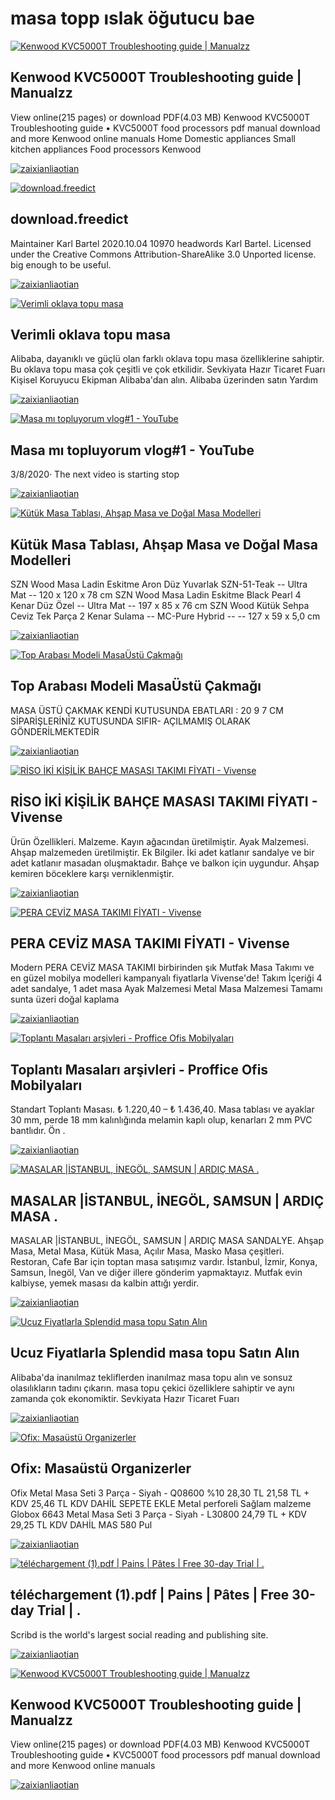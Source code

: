 # masa topp ıslak öğutucu bae
<a href="https://mnn.zoosnet.net/LR/Chatpre.aspx?id=MNN94995150&p=https://topgrinding.com/" target="_blank">![Kenwood KVC5000T Troubleshooting guide | Manualzz](https://github.com/technlg/images/blob/main/3.jpg)</a>
## Kenwood KVC5000T Troubleshooting guide | Manualzz
View online(215 pages) or download PDF(4.03 MB) Kenwood KVC5000T Troubleshooting guide • KVC5000T food processors pdf manual download and more Kenwood online manuals Home Domestic appliances Small kitchen appliances Food processors Kenwood
<a href="https://mnn.zoosnet.net/LR/Chatpre.aspx?id=MNN94995150&p=https://topgrinding.com/" target="_blank"><img src="https://github.com/technlg/images/raw/main/chat11.jpg" alt="zaixianliaotian"/></a><a href="//whatsapp.shibangsoft.com/WhatsApp.php" ><img src="https://github.com/technlg/images/raw/main/chat11.png" alt=""></a>
<a href="https://mnn.zoosnet.net/LR/Chatpre.aspx?id=MNN94995150&p=https://topgrinding.com/" target="_blank">![download.freedict](https://github.com/technlg/images/blob/main/2.jpg)</a>
## download.freedict
Maintainer Karl Bartel 2020.10.04 10970 headwords Karl Bartel. Licensed under the Creative Commons Attribution-ShareAlike 3.0 Unported license. big enough to be useful.
<a href="https://mnn.zoosnet.net/LR/Chatpre.aspx?id=MNN94995150&p=https://topgrinding.com/" target="_blank"><img src="https://github.com/technlg/images/raw/main/chat11.jpg" alt="zaixianliaotian"/></a><a href="//whatsapp.shibangsoft.com/WhatsApp.php" ><img src="https://github.com/technlg/images/raw/main/chat11.png" alt=""></a>
<a href="https://mnn.zoosnet.net/LR/Chatpre.aspx?id=MNN94995150&p=https://topgrinding.com/" target="_blank">![Verimli oklava topu masa](https://github.com/technlg/images/blob/main/20.jpg)</a>
## Verimli oklava topu masa
Alibaba, dayanıklı ve güçlü olan farklı oklava topu masa özelliklerine sahiptir. Bu oklava topu masa çok çeşitli ve çok etkilidir. Sevkiyata Hazır Ticaret Fuarı Kişisel Koruyucu Ekipman Alibaba'dan alın. Alibaba üzerinden satın Yardım
<a href="https://mnn.zoosnet.net/LR/Chatpre.aspx?id=MNN94995150&p=https://topgrinding.com/" target="_blank"><img src="https://github.com/technlg/images/raw/main/chat11.jpg" alt="zaixianliaotian"/></a><a href="//whatsapp.shibangsoft.com/WhatsApp.php" ><img src="https://github.com/technlg/images/raw/main/chat11.png" alt=""></a>
<a href="https://mnn.zoosnet.net/LR/Chatpre.aspx?id=MNN94995150&p=https://topgrinding.com/" target="_blank">![Masa mı topluyorum vlog#1 - YouTube](https://github.com/technlg/images/blob/main/20.jpg)</a>
## Masa mı topluyorum vlog#1 - YouTube
3/8/2020· The next video is starting stop
<a href="https://mnn.zoosnet.net/LR/Chatpre.aspx?id=MNN94995150&p=https://topgrinding.com/" target="_blank"><img src="https://github.com/technlg/images/raw/main/chat11.jpg" alt="zaixianliaotian"/></a><a href="//whatsapp.shibangsoft.com/WhatsApp.php" ><img src="https://github.com/technlg/images/raw/main/chat11.png" alt=""></a>
<a href="https://mnn.zoosnet.net/LR/Chatpre.aspx?id=MNN94995150&p=https://topgrinding.com/" target="_blank">![Kütük Masa Tablası, Ahşap Masa ve Doğal Masa Modelleri](https://github.com/technlg/images/blob/main/34.jpg)</a>
## Kütük Masa Tablası, Ahşap Masa ve Doğal Masa Modelleri
SZN Wood Masa Ladin Eskitme Aron Düz Yuvarlak SZN-51-Teak -- Ultra Mat -- 120 x 120 x 78 cm SZN Wood Masa Ladin Eskitme Black Pearl 4 Kenar Düz Özel -- Ultra Mat -- 197 x 85 x 76 cm SZN Wood Kütük Sehpa Ceviz Tek Parça 2 Kenar Sulama -- MC-Pure Hybrid -- -- 127 x 59 x 5,0 cm
<a href="https://mnn.zoosnet.net/LR/Chatpre.aspx?id=MNN94995150&p=https://topgrinding.com/" target="_blank"><img src="https://github.com/technlg/images/raw/main/chat11.jpg" alt="zaixianliaotian"/></a><a href="//whatsapp.shibangsoft.com/WhatsApp.php" ><img src="https://github.com/technlg/images/raw/main/chat11.png" alt=""></a>
<a href="https://mnn.zoosnet.net/LR/Chatpre.aspx?id=MNN94995150&p=https://topgrinding.com/" target="_blank">![Top Arabası Modeli MasaÜstü Çakmağı](https://github.com/technlg/images/blob/main/10.jpg)</a>
## Top Arabası Modeli MasaÜstü Çakmağı
MASA ÜSTÜ ÇAKMAK KENDİ KUTUSUNDA EBATLARI : 20 9  7 CM SİPARİŞLERİNİZ KUTUSUNDA SIFIR- AÇILMAMIŞ OLARAK GÖNDERİLMEKTEDİR
<a href="https://mnn.zoosnet.net/LR/Chatpre.aspx?id=MNN94995150&p=https://topgrinding.com/" target="_blank"><img src="https://github.com/technlg/images/raw/main/chat11.jpg" alt="zaixianliaotian"/></a><a href="//whatsapp.shibangsoft.com/WhatsApp.php" ><img src="https://github.com/technlg/images/raw/main/chat11.png" alt=""></a>
<a href="https://mnn.zoosnet.net/LR/Chatpre.aspx?id=MNN94995150&p=https://topgrinding.com/" target="_blank">![RİSO İKİ KİŞİLİK BAHÇE MASASI TAKIMI FİYATI - Vivense](https://github.com/technlg/images/blob/main/17.jpg)</a>
## RİSO İKİ KİŞİLİK BAHÇE MASASI TAKIMI FİYATI - Vivense
Ürün Özellikleri. Malzeme. Kayın ağacından üretilmiştir. Ayak Malzemesi. Ahşap malzemeden üretilmiştir. Ek Bilgiler. İki adet katlanır sandalye ve bir adet katlanır masadan oluşmaktadır. Bahçe ve balkon için uygundur. Ahşap kemiren böceklere karşı verniklenmiştir.
<a href="https://mnn.zoosnet.net/LR/Chatpre.aspx?id=MNN94995150&p=https://topgrinding.com/" target="_blank"><img src="https://github.com/technlg/images/raw/main/chat11.jpg" alt="zaixianliaotian"/></a><a href="//whatsapp.shibangsoft.com/WhatsApp.php" ><img src="https://github.com/technlg/images/raw/main/chat11.png" alt=""></a>
<a href="https://mnn.zoosnet.net/LR/Chatpre.aspx?id=MNN94995150&p=https://topgrinding.com/" target="_blank">![PERA CEVİZ MASA TAKIMI FİYATI - Vivense](https://github.com/technlg/images/blob/main/6.jpg)</a>
## PERA CEVİZ MASA TAKIMI FİYATI - Vivense
Modern PERA CEVİZ MASA TAKIMI birbirinden şık Mutfak Masa Takımı ve en güzel mobilya modelleri kampanyalı fiyatlarla Vivense'de! Takım İçeriği 4 adet sandalye, 1 adet masa Ayak Malzemesi Metal Masa Malzemesi Tamamı sunta üzeri doğal kaplama
<a href="https://mnn.zoosnet.net/LR/Chatpre.aspx?id=MNN94995150&p=https://topgrinding.com/" target="_blank"><img src="https://github.com/technlg/images/raw/main/chat11.jpg" alt="zaixianliaotian"/></a><a href="//whatsapp.shibangsoft.com/WhatsApp.php" ><img src="https://github.com/technlg/images/raw/main/chat11.png" alt=""></a>
<a href="https://mnn.zoosnet.net/LR/Chatpre.aspx?id=MNN94995150&p=https://topgrinding.com/" target="_blank">![Toplantı Masaları arşivleri - Proffice Ofis Mobilyaları](https://github.com/technlg/images/blob/main/52.jpg)</a>
## Toplantı Masaları arşivleri - Proffice Ofis Mobilyaları
Standart Toplantı Masası. ₺ 1.220,40 – ₺ 1.436,40. Masa tablası ve ayaklar 30 mm, perde 18 mm kalınlığında melamin kaplı olup, kenarları 2 mm PVC bantlıdır. Ön .
<a href="https://mnn.zoosnet.net/LR/Chatpre.aspx?id=MNN94995150&p=https://topgrinding.com/" target="_blank"><img src="https://github.com/technlg/images/raw/main/chat11.jpg" alt="zaixianliaotian"/></a><a href="//whatsapp.shibangsoft.com/WhatsApp.php" ><img src="https://github.com/technlg/images/raw/main/chat11.png" alt=""></a>
<a href="https://mnn.zoosnet.net/LR/Chatpre.aspx?id=MNN94995150&p=https://topgrinding.com/" target="_blank">![MASALAR |İSTANBUL, İNEGÖL, SAMSUN | ARDIÇ MASA .](https://github.com/technlg/images/blob/main/5.jpg)</a>
## MASALAR |İSTANBUL, İNEGÖL, SAMSUN | ARDIÇ MASA .
MASALAR |İSTANBUL, İNEGÖL, SAMSUN | ARDIÇ MASA SANDALYE. Ahşap Masa, Metal Masa, Kütük Masa, Açılır Masa, Masko Masa çeşitleri. Restoran, Cafe Bar için toptan masa satışımız vardır. İstanbul, İzmir, Konya, Samsun, İnegöl, Van ve diğer illere gönderim yapmaktayız. Mutfak evin kalbiyse, yemek masası da kalbin attığı yerdir.
<a href="https://mnn.zoosnet.net/LR/Chatpre.aspx?id=MNN94995150&p=https://topgrinding.com/" target="_blank"><img src="https://github.com/technlg/images/raw/main/chat11.jpg" alt="zaixianliaotian"/></a><a href="//whatsapp.shibangsoft.com/WhatsApp.php" ><img src="https://github.com/technlg/images/raw/main/chat11.png" alt=""></a>
<a href="https://mnn.zoosnet.net/LR/Chatpre.aspx?id=MNN94995150&p=https://topgrinding.com/" target="_blank">![Ucuz Fiyatlarla Splendid masa topu Satın Alın](https://github.com/technlg/images/blob/main/33.jpg)</a>
## Ucuz Fiyatlarla Splendid masa topu Satın Alın
Alibaba'da inanılmaz tekliflerden inanılmaz masa topu alın ve sonsuz olasılıkların tadını çıkarın. masa topu çekici özelliklere sahiptir ve aynı zamanda çok ekonomiktir. Sevkiyata Hazır Ticaret Fuarı
<a href="https://mnn.zoosnet.net/LR/Chatpre.aspx?id=MNN94995150&p=https://topgrinding.com/" target="_blank"><img src="https://github.com/technlg/images/raw/main/chat11.jpg" alt="zaixianliaotian"/></a><a href="//whatsapp.shibangsoft.com/WhatsApp.php" ><img src="https://github.com/technlg/images/raw/main/chat11.png" alt=""></a>
<a href="https://mnn.zoosnet.net/LR/Chatpre.aspx?id=MNN94995150&p=https://topgrinding.com/" target="_blank">![Ofix: Masaüstü Organizerler](https://github.com/technlg/images/blob/main/19.jpg)</a>
## Ofix: Masaüstü Organizerler
Ofix Metal Masa Seti 3 Parça - Siyah - Q08600 %10 28,30 TL 21,58 TL + KDV 25,46 TL KDV DAHİL SEPETE EKLE Metal perforeli Sağlam malzeme Globox 6643 Metal Masa Seti 3 Parça - Siyah - L30800 24,79 TL + KDV 29,25 TL KDV DAHİL MAS 580 Pul 
<a href="https://mnn.zoosnet.net/LR/Chatpre.aspx?id=MNN94995150&p=https://topgrinding.com/" target="_blank"><img src="https://github.com/technlg/images/raw/main/chat11.jpg" alt="zaixianliaotian"/></a><a href="//whatsapp.shibangsoft.com/WhatsApp.php" ><img src="https://github.com/technlg/images/raw/main/chat11.png" alt=""></a>
<a href="https://mnn.zoosnet.net/LR/Chatpre.aspx?id=MNN94995150&p=https://topgrinding.com/" target="_blank">![téléchargement (1).pdf | Pains | Pâtes | Free 30-day Trial | .](https://github.com/technlg/images/blob/main/26.jpg)</a>
## téléchargement (1).pdf | Pains | Pâtes | Free 30-day Trial | .
Scribd is the world's largest social reading and publishing site.
<a href="https://mnn.zoosnet.net/LR/Chatpre.aspx?id=MNN94995150&p=https://topgrinding.com/" target="_blank"><img src="https://github.com/technlg/images/raw/main/chat11.jpg" alt="zaixianliaotian"/></a><a href="//whatsapp.shibangsoft.com/WhatsApp.php" ><img src="https://github.com/technlg/images/raw/main/chat11.png" alt=""></a>
<a href="https://mnn.zoosnet.net/LR/Chatpre.aspx?id=MNN94995150&p=https://topgrinding.com/" target="_blank">![Kenwood KVC5000T Troubleshooting guide | Manualzz](https://github.com/technlg/images/blob/main/25.jpg)</a>
## Kenwood KVC5000T Troubleshooting guide | Manualzz
View online(215 pages) or download PDF(4.03 MB) Kenwood KVC5000T Troubleshooting guide • KVC5000T food processors pdf manual download and more Kenwood online manuals
<a href="https://mnn.zoosnet.net/LR/Chatpre.aspx?id=MNN94995150&p=https://topgrinding.com/" target="_blank"><img src="https://github.com/technlg/images/raw/main/chat11.jpg" alt="zaixianliaotian"/></a><a href="//whatsapp.shibangsoft.com/WhatsApp.php" ><img src="https://github.com/technlg/images/raw/main/chat11.png" alt=""></a>
